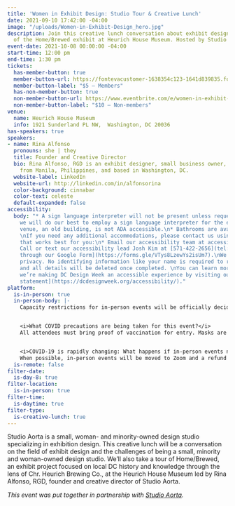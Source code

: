 ```yaml
---
title: 'Women in Exhibit Design: Studio Tour & Creative Lunch'
date: 2021-09-10 17:42:00 -04:00
image: "/uploads/Women-in-Exhibit-Design_hero.jpg"
description: Join this creative lunch conversation about exhibit design and a tour
  of the Home/Brewed exhibit at Heurich House Museum. Hosted by Studio Aorta.
event-date: 2021-10-08 00:00:00 -04:00
start-time: 12:00 pm
end-time: 1:30 pm
tickets:
  has-member-button: true
  member-button-url: https://fontevacustomer-1638354c123-1641d839835.force.com/services/oauth2/authorize?client_id=3MVG9nthuDc9owbcOq7_07W.HriOQQPWTbMkrpOla.ajDQlTHf4_uby_mhwylcX.mJBU2O2SppTiZMS0J_HJd&response_type=code&redirect_uri=https://ikit.aiga.org/ikit_national_util/ikit-national-util-sso-redirect/&state=https%3A%2F%2Fdc.aiga.org%2F%3Fpost_type%3Dikit_event%26p%3D447843%26redirect_source%3Deventbrite_register
  member-button-label: "$5 — Members"
  has-non-member-button: true
  non-member-button-url: https://www.eventbrite.com/e/women-in-exhibit-design-studio-tour-creative-lunch-tickets-170493051306
  non-member-button-label: "$10 — Non-members"
venue:
  name: Heurich House Museum
  info: 1921 Sunderland PL NW,  Washington, DC 20036
has-speakers: true
speakers:
- name: Rina Alfonso
  pronouns: she | they
  title: Founder and Creative Director
  bio: Rina Alfonso, RGD is an exhibit designer, small business owner, and artist
    from Manila, Philippines, and based in Washington, DC.
  website-label: LinkedIn
  website-url: http://linkedin.com/in/alfonsorina
  color-background: cinnabar
  color-text: celeste
  default-expanded: false
accessibility:
  body: "* A sign language interpreter will not be present unless requested. If requested,
    we will do our best to employ a sign language interpreter for the event.\n* The
    venue, an old building, is not ADA accessible.\n* Bathrooms are available on site.\n
    \nIf you need any additional accommodations, please contact us using a method
    that works best for you:\n* Email our accessibility team at accessibility@dc.aiga.org.\n-
    Call or text our accessibility lead Josh Kim at [571-422-2656](tel:571-422-2656).\n- [Request an accommodation
    through our Google Form](https://forms.gle/VTys8LzewYs2isUm7).\nWe honor your
    privacy. No identifying information like your name is required to request an accommodation,
    and all details will be deleted once completed. \nYou can learn more about how
    we’re making DC Design Week an accessible experience by visiting our [accessibility
    statement](https://dcdesignweek.org/accessibility/)."
platform:
  is-in-person: true
  in-person-body: |-
    Capacity restrictions for in-person events will be officially decided about two weeks out from DCDW and posted on the specific event pages in order to follow the latest CDC guidance.


    <i>What COVID precautions are being taken for this event?</i>
    All attendees must bring proof of vaccination for entry. Masks are required inside the studio.


    <i>COVID-19 is rapidly changing: What happens if in-person events need to be cancelled?</i>
    When possible, in-person events will be moved to Zoom and a refund should not be expected. If an event is canceled in its entirety a refund will be issued. In either scenario you will be notified immediately.
  is-remote: false
filter-date:
  is-day-8: true
filter-location:
  is-in-person: true
filter-time:
  is-daytime: true
filter-type:
  is-creative-lunch: true
---
```


Studio Aorta is a small, woman- and minority-owned design studio specializing in exhibition design. This creative lunch will be a conversation on the field of exhibit design and the challenges of being a small, minority and woman-owned design studio. We’ll also take a tour of Home/Brewed, an exhibit project focused on local DC history and knowledge through the lens of Chr. Heurich Brewing Co., at the Heurich House Museum led by Rina Alfonso, RGD, founder and creative director of Studio Aorta.

*This event was put together in partnership with [Studio Aorta](https://www.studioaorta.com/).*
